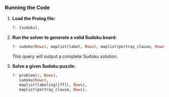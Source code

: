 ### Running the Code

1. **Load the Prolog file:**

   ```prolog
   ?- [sudoku].
   ```

2. **Run the solver to generate a valid Sudoku board:**

   ```prolog
   ?- sudoku(Rows), maplist(label, Rows), maplist(portray_clause, Rows).
   ```

   This query will output a complete Sudoku solution.

3. **Solve a given Sudoku puzzle:**

   ```prolog
   ?- problem(1, Rows),
      sudoku(Rows),
      maplist(labeling([ff]), Rows),
      maplist(portray_clause, Rows).
   ```

